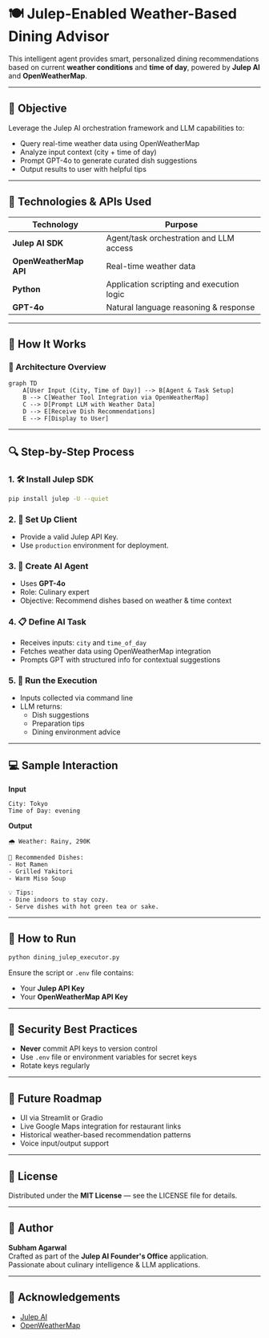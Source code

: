 # 🍽️ Julep-Enabled Weather-Based Dining Advisor

This intelligent agent provides smart, personalized dining recommendations based on current **weather conditions** and **time of day**, powered by **Julep AI** and **OpenWeatherMap**.

---

## 🎯 Objective

Leverage the Julep AI orchestration framework and LLM capabilities to:

- Query real-time weather data using OpenWeatherMap
- Analyze input context (city + time of day)
- Prompt GPT-4o to generate curated dish suggestions
- Output results to user with helpful tips

---

## 🧰 Technologies & APIs Used

| Technology       | Purpose                                  |
|------------------|-------------------------------------------|
| **Julep AI SDK** | Agent/task orchestration and LLM access   |
| **OpenWeatherMap API** | Real-time weather data              |
| **Python**       | Application scripting and execution logic |
| **GPT-4o**       | Natural language reasoning & response     |

---

## 🧠 How It Works

### 🧩 Architecture Overview

```mermaid
graph TD
    A[User Input (City, Time of Day)] --> B[Agent & Task Setup]
    B --> C[Weather Tool Integration via OpenWeatherMap]
    C --> D[Prompt LLM with Weather Data]
    D --> E[Receive Dish Recommendations]
    E --> F[Display to User]
```

---

## 🔍 Step-by-Step Process

### 1. 🛠️ Install Julep SDK
```bash
pip install julep -U --quiet
```

### 2. 🔑 Set Up Client
- Provide a valid Julep API Key.
- Use `production` environment for deployment.

### 3. 🧠 Create AI Agent
- Uses **GPT-4o**
- Role: Culinary expert
- Objective: Recommend dishes based on weather & time context

### 4. 📋 Define AI Task
- Receives inputs: `city` and `time_of_day`
- Fetches weather data using OpenWeatherMap integration
- Prompts GPT with structured info for contextual suggestions

### 5. 🚦 Run the Execution
- Inputs collected via command line
- LLM returns:
  - Dish suggestions
  - Preparation tips
  - Dining environment advice

---

## 💻 Sample Interaction

**Input**
```text
City: Tokyo
Time of Day: evening
```

**Output**
```text
🌧️ Weather: Rainy, 290K

🍜 Recommended Dishes:
- Hot Ramen
- Grilled Yakitori
- Warm Miso Soup

💡 Tips:
- Dine indoors to stay cozy.
- Serve dishes with hot green tea or sake.
```

---

## 🚀 How to Run

```bash
python dining_julep_executor.py
```

Ensure the script or `.env` file contains:
- Your **Julep API Key**
- Your **OpenWeatherMap API Key**

---

## 🔐 Security Best Practices

- **Never** commit API keys to version control
- Use `.env` file or environment variables for secret keys
- Rotate keys regularly

---

## 🌟 Future Roadmap

- UI via Streamlit or Gradio
- Live Google Maps integration for restaurant links
- Historical weather-based recommendation patterns
- Voice input/output support

---

## 📜 License

Distributed under the **MIT License** — see the LICENSE file for details.

---

## 👤 Author

**Subham Agarwal**  
Crafted as part of the **Julep AI Founder's Office** application.  
Passionate about culinary intelligence & LLM applications.

---

## 🙌 Acknowledgements

- [Julep AI](https://julep.ai/)
- [OpenWeatherMap](https://openweathermap.org/)
